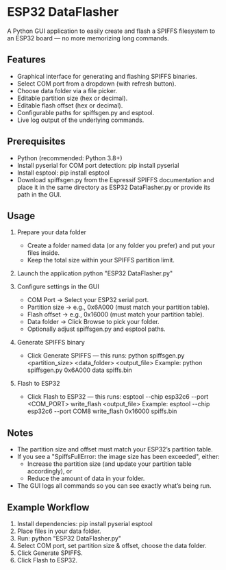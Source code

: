 # ESP32 DataFlasher

A Python GUI application to easily create and flash a SPIFFS filesystem to an ESP32 board — no more memorizing long commands.

## Features

- Graphical interface for generating and flashing SPIFFS binaries.
- Select COM port from a dropdown (with refresh button).
- Choose data folder via a file picker.
- Editable partition size (hex or decimal).
- Editable flash offset (hex or decimal).
- Configurable paths for spiffsgen.py and esptool.
- Live log output of the underlying commands.

## Prerequisites

- Python (recommended: Python 3.8+)
- Install pyserial for COM port detection:
  pip install pyserial
- Install esptool:
  pip install esptool
- Download spiffsgen.py from the Espressif SPIFFS documentation and place it in the same directory as ESP32 DataFlasher.py or provide its path in the GUI.

## Usage

1. Prepare your data folder
   - Create a folder named data (or any folder you prefer) and put your files inside.
   - Keep the total size within your SPIFFS partition limit.

2. Launch the application
   python "ESP32 DataFlasher.py"

3. Configure settings in the GUI
   - COM Port → Select your ESP32 serial port.
   - Partition size → e.g., 0x6A000 (must match your partition table).
   - Flash offset → e.g., 0x16000 (must match your partition table).
   - Data folder → Click Browse to pick your folder.
   - Optionally adjust spiffsgen.py and esptool paths.

4. Generate SPIFFS binary
   - Click Generate SPIFFS — this runs:
     python spiffsgen.py <partition_size> <data_folder> <output_file>
     Example:
     python spiffsgen.py 0x6A000 data spiffs.bin

5. Flash to ESP32
   - Click Flash to ESP32 — this runs:
     esptool --chip esp32c6 --port <COM_PORT> write_flash <offset> <output_file>
     Example:
     esptool --chip esp32c6 --port COM8 write_flash 0x16000 spiffs.bin

## Notes

- The partition size and offset must match your ESP32’s partition table.
- If you see a "SpiffsFullError: the image size has been exceeded", either:
  - Increase the partition size (and update your partition table accordingly), or
  - Reduce the amount of data in your folder.
- The GUI logs all commands so you can see exactly what’s being run.

## Example Workflow

1. Install dependencies:
   pip install pyserial esptool
2. Place files in your data folder.
3. Run:
   python "ESP32 DataFlasher.py"
4. Select COM port, set partition size & offset, choose the data folder.
5. Click Generate SPIFFS.
6. Click Flash to ESP32.
